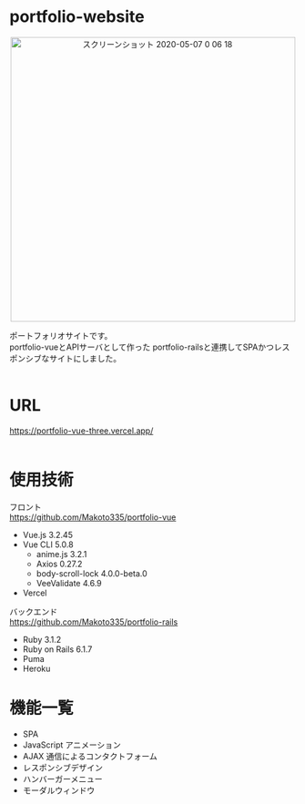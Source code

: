 # portfolio-website

<div align="center">
 <img width="500" alt="スクリーンショット 2020-05-07 0 06 18" src="https://user-images.githubusercontent.com/102998595/206843251-2b16b425-27de-462b-a071-75427b3ac93b.png">
</div>

ポートフォリオサイトです。<br >
portfolio-vueとAPIサーバとして作った portfolio-railsと連携してSPAかつレスポンシブなサイトにしました。 <br >
<br >

# URL

https://portfolio-vue-three.vercel.app/
<br ><br >

# 使用技術

フロント
<br >https://github.com/Makoto335/portfolio-vue
- Vue.js 3.2.45
- Vue CLI 5.0.8
  - anime.js 3.2.1
  - Axios 0.27.2
  - body-scroll-lock 4.0.0-beta.0
  - VeeValidate 4.6.9
- Vercel

バックエンド<br>https://github.com/Makoto335/portfolio-rails

- Ruby 3.1.2
- Ruby on Rails 6.1.7
- Puma
- Heroku

# 機能一覧

- SPA
- JavaScript アニメーション
- AJAX 通信によるコンタクトフォーム
- レスポンシブデザイン
- ハンバーガーメニュー
- モーダルウィンドウ
